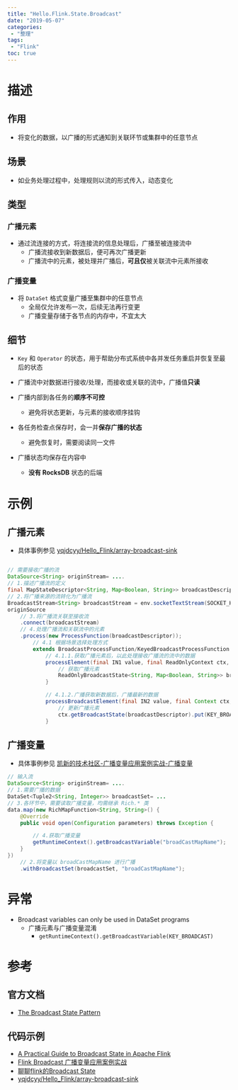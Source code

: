 ```yaml
---
title: "Hello.Flink.State.Broadcast"
date: "2019-05-07"
categories:
 - "整理"
tags:
 - "Flink"
toc: true
---
```



# 描述
## 作用
- 将变化的数据，以广播的形式通知到关联环节或集群中的任意节点

## 场景
- 如业务处理过程中，处理规则以流的形式传入，动态变化

## 类型
### 广播元素
- 通过流连接的方式，将连接流的信息处理后，广播至被连接流中
    - 广播流接收到新数据后，便可再次广播更新
    - 广播流中的元素，被处理并广播后，**可且仅**被关联流中元素所接收
### 广播变量
- 将 `DataSet` 格式变量广播至集群中的任意节点
    - 全局仅允许发布一次，后续无法再行变更
    - 广播变量存储于各节点的内存中，不宜太大

## 细节
- `Key` 和 `Operator` 的状态，用于帮助分布式系统中各并发任务重启并恢复至最后的状态

- 广播流中对数据进行接收/处理，而接收或关联的流中，广播值**只读**

- 广播内部到各任务的**顺序不可控**
    - 避免将状态更新，与元素的接收顺序挂钩

- 各任务检查点保存时，会一并**保存广播的状态**
    - 避免恢复时，需要阅读同一文件

- 广播状态均保存在内容中
    - **没有 RocksDB** 状态的后端


# 示例
## 广播元素
- 具体事例参见 [yqjdcyy/Hello_Flink/array-broadcast-sink](https://github.com/yqjdcyy/Hello_Flink/tree/master/hello-flink/array-broadcast-sink)

```java

// 需要接收广播的流
DataSource<String> originStream= ....
// 1.描述广播流的定义
final MapStateDescriptor<String, Map<Boolean, String>> broadcastDescriptor = new MapStateDescriptor(DESCRIPTOR_BROADCAST, BasicTypeInfo.STRING_TYPE_INFO, TypeInformation.of(Map.class));
// 2.将广播来源的流转化为广播流
BroadcastStream<String> broadcastStream = env.socketTextStream(SOCKET_HOSTNAME, SOCKET_PORT).broadcast(broadcastDescriptor);
originSource
    // 3.将广播流关联至接收流
    .connect(broadcastStream)
    // 4.处理广播流和关联流中的元素
    .process(new ProcessFunction(broadcastDescriptor));
        // 4.1 根据场景选择处理方式
        extends BroadcastProcessFunction/KeyedBroadcastProcessFunction
            // 4.1.1.获取广播元素后，以此处理接收广播流的流中的数据    
            processElement(final IN1 value, final ReadOnlyContext ctx, final Collector<OUT> out){
                // 获取广播元素
                ReadOnlyBroadcastState<String, Map<Boolean, String>> broadcastState = ctx.getBroadcastState(broadcastDescriptor);
            }

            // 4.1.2.广播获取新数据后，广播最新的数据
            processBroadcastElement(final IN2 value, final Context ctx, final Collector<OUT> out){
                // 更新广播元素
                ctx.getBroadcastState(broadcastDescriptor).put(KEY_BROADCAST, config)
            }
```

## 广播变量
- 具体事例参见 [凯新的技术社区-广播变量应用案例实战-广播变量](https://juejin.im/post/5bfa50615188255e9b61b323#heading-5)

``` java
// 输入流
DataSource<String> originStream= ....
// 1.需要广播的数据 
DataSet<Tuple2<String, Integer>> broadcastSet= ...
// 3.各环节中，需要读取广播变量，均需继承 Rich.* 类
data.map(new RichMapFunction<String, String>() {
    @Override
    public void open(Configuration parameters) throws Exception {

        // 4.获取广播变量
        getRuntimeContext().getBroadcastVariable("broadCastMapName");
    }
})
    // 2.将变量以 broadCastMapName 进行广播
    .withBroadcastSet(broadcastSet, "broadCastMapName");
```

# 异常
- Broadcast variables can only be used in DataSet programs
    - 广播元素与广播变量混淆
        - `getRuntimeContext().getBroadcastVariable(KEY_BROADCAST)`


# 参考
## 官方文档
- [The Broadcast State Pattern](https://ci.apache.org/projects/flink/flink-docs-release-1.7/dev/stream/state/broadcast_state.html#important-considerations)

## 代码示例
- [A Practical Guide to Broadcast State in Apache Flink](https://www.ververica.com/blog/a-practical-guide-to-broadcast-state-in-apache-flink)
- [Flink Broadcast 广播变量应用案例实战](https://juejin.im/post/5bfa50615188255e9b61b323)
- [聊聊flink的Broadcast State](https://juejin.im/post/5c234f93e51d450d503059bf)
- [yqjdcyy/Hello_Flink/array-broadcast-sink](https://github.com/yqjdcyy/Hello_Flink/tree/master/hello-flink/array-broadcast-sink)